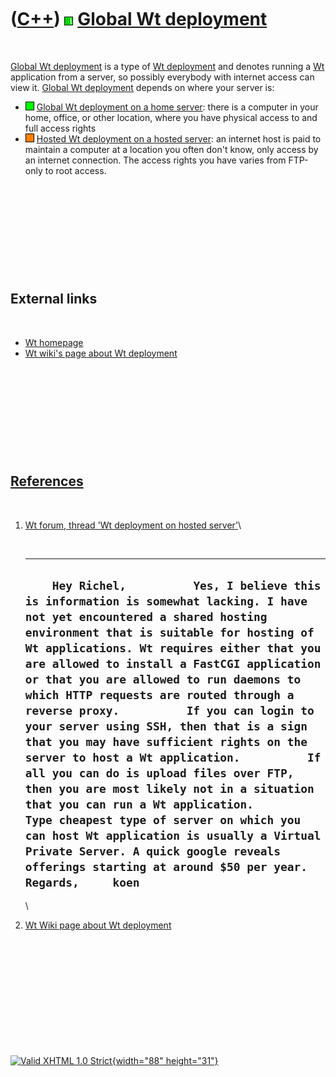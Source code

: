 



 

 

 

 

 

([C++](Cpp.htm)) ![Wt](PicWt.png) [Global Wt deployment](CppWtDeployGlobal.htm)
===============================================================================

 

[Global Wt deployment](CppWtDeployGlobal.htm) is a type of [Wt
deployment](CppWtDeploy.htm) and denotes running a [Wt](CppWt.htm)
application from a server, so possibly everybody with internet access
can view it. [Global Wt deployment](CppWtDeployGlobal.htm) depends on
where your server is:

-   ![OKAY](PicGreen.png) [Global Wt deployment on a home
    server](CppWtDeployGlobalHome.htm): there is a computer in your
    home, office, or other location, where you have physical access to
    and full access rights
-   ![?FAIL](PicOrange.png) [Hosted Wt deployment on a hosted
    server](CppWtDeployGlobalHosted.htm): an internet host is paid to
    maintain a computer at a location you often don't know, only access
    by an internet connection. The access rights you have varies from
    FTP-only to root access.

 

 

 

 

 

External links
--------------

 

-   [Wt homepage](http://www.webtoolkit.eu/wt)
-   [Wt wiki's page about Wt
    deployment](http://redmine.webtoolkit.eu/projects/wt/wiki/Wt_Deployment)

 

 

 

 

 

[References](CppReferences.htm)
-------------------------------

 

1.  [Wt forum, thread 'Wt deployment on hosted
    server'](http://redmine.emweb.be/boards/2/topics/1128#message-1136)\

     

      -----------------------------------------------------------------------------------------------------------------------------------------------------------------------------------------------------------------------------------------------------------------------------------------------------------------------------------------------------------------------------------------------------------------------------------------------------------------------------------------------------------------------------------------------------------------------------------------------------------------------------------------------------------------------------------------------------------------------------------------------------------------------------------------------------------------------------------------------------------------------------------
      `     Hey Richel,          Yes, I believe this is information is somewhat lacking. I have not yet encountered a shared hosting environment that is suitable for hosting of Wt applications. Wt requires either that you are allowed to install a FastCGI application or that you are allowed to run daemons to which HTTP requests are routed through a reverse proxy.          If you can login to your server using SSH, then that is a sign that you may have sufficient rights on the server to host a Wt application.          If all you can do is upload files over FTP, then you are most likely not in a situation that you can run a Wt application.          Type cheapest type of server on which you can host Wt application is usually a Virtual Private Server. A quick google reveals offerings starting at around $50 per year.          Regards,     koen     `
      -----------------------------------------------------------------------------------------------------------------------------------------------------------------------------------------------------------------------------------------------------------------------------------------------------------------------------------------------------------------------------------------------------------------------------------------------------------------------------------------------------------------------------------------------------------------------------------------------------------------------------------------------------------------------------------------------------------------------------------------------------------------------------------------------------------------------------------------------------------------------------------

    \

2.  [Wt Wiki page about Wt
    deployment](http://redmine.webtoolkit.eu/projects/wt/wiki/Wt_Deployment)

 

 

 

 

 





 

[![Valid XHTML 1.0 Strict](valid-xhtml10.png){width="88"
height="31"}](http://validator.w3.org/check?uri=referer)
